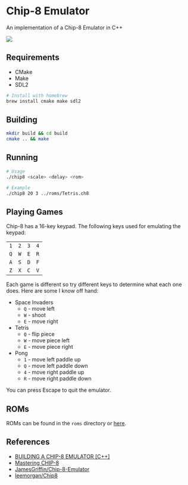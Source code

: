 # Chip-8 Emulator

An implementation of a Chip-8 Emulator in C++

![](https://i.imgur.com/GnFvkMD.png)

## Requirements

- CMake
- Make
- SDL2

```bash
# Install with homebrew
brew install cmake make sdl2
```

## Building

```bash
mkdir build && cd build
cmake .. && make
```

## Running

```bash
# Usage
./chip8 <scale> <delay> <rom>

# Example
./chip8 20 3 ../roms/Tetris.ch8
```

## Playing Games

Chip-8 has a 16-key keypad. The following keys used for emulating the keypad:

|   |   |   |   |
|---|---|---|---|
|`1`|`2`|`3`|`4`|
|`Q`|`W`|`E`|`R`|
|`A`|`S`|`D`|`F`|
|`Z`|`X`|`C`|`V`|

Each game is different so try different keys to determine what each one does. Here are some I know off hand:

- Space Invaders
  - `Q` - move left
  - `W` - shoot
  - `E` - move right
- Tetris
  - `Q` - flip piece
  - `W` - move piece left
  - `E` - move piece right
- Pong
  - `1` - move left paddle up
  - `Q` - move left paddle down
  - `4` - move right paddle up
  - `R` - move right paddle down

You can press Escape to quit the emulator.

## ROMs

ROMs can be found in the `roms` directory or [here](https://github.com/kripod/chip8-roms).

## References

- [BUILDING A CHIP-8 EMULATOR [C++]](https://austinmorlan.com/posts/chip8_emulator/)
- [Mastering CHIP-8](https://github.com/mattmikolay/chip-8/wiki/Mastering-CHIP%E2%80%908)
- [JamesGriffin/Chip-8-Emulator](https://github.com/JamesGriffin/CHIP-8-Emulator)
- [leemorgan/Chip8](https://github.com/leemorgan/Chip8)
